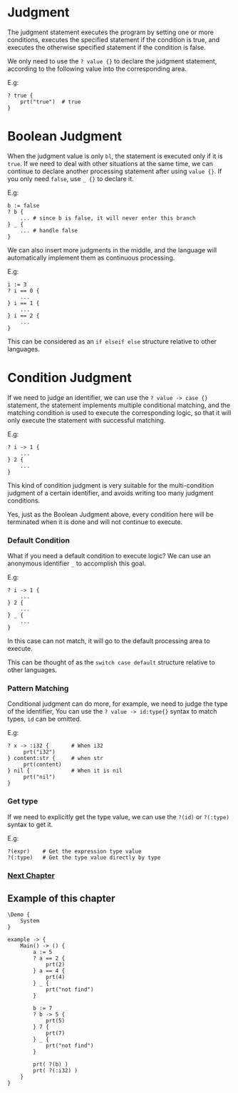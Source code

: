# Judgment
The judgment statement executes the program by setting one or more conditions, executes the specified statement if the condition is true, and executes the otherwise specified statement if the condition is false.

We only need to use the `? value {}` to declare the judgment statement, according to the following value into the corresponding area.

E.g:
```
? true {
    prt("true")  # true
}
```
# Boolean Judgment
When the judgment value is only `bl`, the statement is executed only if it is `true`. 
If we need to deal with other situations at the same time, we can continue to declare another processing statement after using `value {}`.
If you only need `false`, use `_ {}` to declare it.

E.g:
```
b := false
? b {
    ... # since b is false, it will never enter this branch
} _ {
    ... # handle false
}
```

We can also insert more judgments in the middle, and the language will automatically implement them as continuous processing.

E.g:
```
i := 3
? i == 0 {
    ...
} i == 1 {
    ...
} i == 2 {
    ...
}
```

This can be considered as an `if elseif else` structure relative to other languages.
# Condition Judgment
If we need to judge an identifier, we can use the `? value -> case {}` statement, the statement implements multiple conditional matching, and the matching condition is used to execute the corresponding logic, so that it will only execute the statement with successful matching.

E.g:
```
? i -> 1 {
    ...
} 2 {
    ...
}
```
This kind of condition judgment is very suitable for the multi-condition judgment of a certain identifier, and avoids writing too many judgment conditions.

Yes, just as the Boolean Judgment above, every condition here will be terminated when it is done and will not continue to execute.

### Default Condition
What if you need a default condition to execute logic? We can use an anonymous identifier `_` to accomplish this goal.

E.g:
```
? i -> 1 {
    ...
} 2 {
    ...
} _ {
    ...
}
```
In this case can not match, it will go to the default processing area to execute.

This can be thought of as the `switch case default` structure relative to other languages.

### Pattern Matching
Conditional judgment can do more, for example, we need to judge the type of the identifier,
You can use the `? value -> id:type{}` syntax to match types, `id` can be omitted.

E.g:
```
? x -> :i32 {       # When i32
     prt("i32")
} content:str {     # when str
     prt(content)
} nil {             # When it is nil
     prt("nil")
}
```
### Get type
If we need to explicitly get the type value, we can use the `?(id)` or `?(:type)` syntax to get it.

E.g:
```
?(expr)    # Get the expression type value
?(:type)   # Get the type value directly by type
```
### [Next Chapter](loop.md)

## Example of this chapter
```
\Demo {
    System
}

example -> {
    Main() -> () {
        a := 5
        ? a == 2 { 
            prt(2) 
        } a == 4 { 
            prt(4) 
        } _ { 
            prt("not find") 
        }

        b := 7
        ? b -> 5 { 
            prt(5) 
        } 7 { 
            prt(7) 
        } _ { 
            prt("not find") 
        }

        prt( ?(b) )
        prt( ?(:i32) )
    }
}
```
